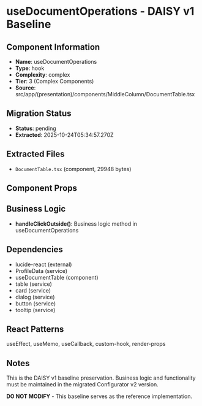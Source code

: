 # useDocumentOperations - DAISY v1 Baseline

## Component Information

- **Name**: useDocumentOperations
- **Type**: hook
- **Complexity**: complex
- **Tier**: 3 (Complex Components)
- **Source**: src/app/(presentation)/components/MiddleColumn/DocumentTable.tsx

## Migration Status

- **Status**: pending
- **Extracted**: 2025-10-24T05:34:57.270Z

## Extracted Files

- `DocumentTable.tsx` (component, 29948 bytes)

## Component Props



## Business Logic

- **handleClickOutside()**: Business logic method in useDocumentOperations

## Dependencies

- lucide-react (external)
- ProfileData (service)
- useDocumentTable (component)
- table (service)
- card (service)
- dialog (service)
- button (service)
- tooltip (service)

## React Patterns

useEffect, useMemo, useCallback, custom-hook, render-props

## Notes

This is the DAISY v1 baseline preservation. Business logic and functionality
must be maintained in the migrated Configurator v2 version.

**DO NOT MODIFY** - This baseline serves as the reference implementation.
